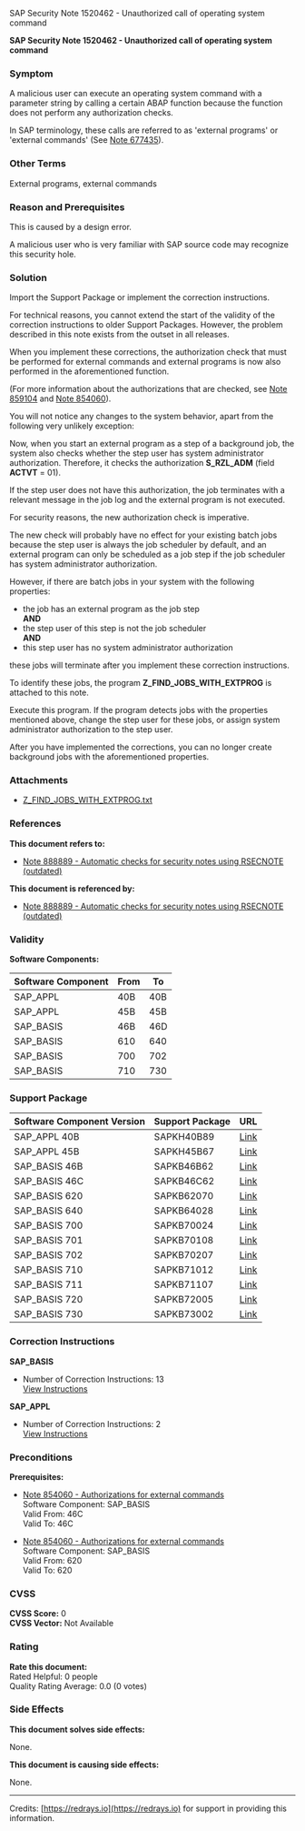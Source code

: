 SAP Security Note 1520462 - Unauthorized call of operating system command

**SAP Security Note 1520462 - Unauthorized call of operating system command**

### Symptom

A malicious user can execute an operating system command with a parameter string by calling a certain ABAP function because the function does not perform any authorization checks.

In SAP terminology, these calls are referred to as 'external programs' or 'external commands' (See [Note 677435](https://me.sap.com/notes/677435)).

### Other Terms

External programs, external commands

### Reason and Prerequisites

This is caused by a design error.

A malicious user who is very familiar with SAP source code may recognize this security hole.

### Solution

Import the Support Package or implement the correction instructions.

For technical reasons, you cannot extend the start of the validity of the correction instructions to older Support Packages. However, the problem described in this note exists from the outset in all releases.

When you implement these corrections, the authorization check that must be performed for external commands and external programs is now also performed in the aforementioned function.

(For more information about the authorizations that are checked, see [Note 859104](https://me.sap.com/notes/859104) and [Note 854060](https://me.sap.com/notes/854060)).

You will not notice any changes to the system behavior, apart from the following very unlikely exception:

Now, when you start an external program as a step of a background job, the system also checks whether the step user has system administrator authorization. Therefore, it checks the authorization **S_RZL_ADM** (field **ACTVT** = 01).

If the step user does not have this authorization, the job terminates with a relevant message in the job log and the external program is not executed.

For security reasons, the new authorization check is imperative.

The new check will probably have no effect for your existing batch jobs because the step user is always the job scheduler by default, and an external program can only be scheduled as a job step if the job scheduler has system administrator authorization.

However, if there are batch jobs in your system with the following properties:

- the job has an external program as the job step  
**AND**  
- the step user of this step is not the job scheduler  
**AND**  
- this step user has no system administrator authorization

these jobs will terminate after you implement these correction instructions.

To identify these jobs, the program **Z_FIND_JOBS_WITH_EXTPROG** is attached to this note.

Execute this program. If the program detects jobs with the properties mentioned above, change the step user for these jobs, or assign system administrator authorization to the step user.

After you have implemented the corrections, you can no longer create background jobs with the aforementioned properties.

### Attachments

- [Z_FIND_JOBS_WITH_EXTPROG.txt](https://userapps.support.sap.com/sap/support/sapnotes/public/services/attachment.htm?iv_key=012003146900000493412010&iv_version=0005&iv_guid=D4FEFE6953E489438293A056C54ABE6B)

### References

**This document refers to:**

- [Note 888889 - Automatic checks for security notes using RSECNOTE (outdated)](https://me.sap.com/notes/888889)

**This document is referenced by:**

- [Note 888889 - Automatic checks for security notes using RSECNOTE (outdated)](https://me.sap.com/notes/888889)

### Validity

**Software Components:**

| Software Component | From | To  |
|--------------------|------|-----|
| SAP_APPL           | 40B  | 40B |
| SAP_APPL           | 45B  | 45B |
| SAP_BASIS          | 46B  | 46D |
| SAP_BASIS          | 610  | 640 |
| SAP_BASIS          | 700  | 702 |
| SAP_BASIS          | 710  | 730 |

### Support Package

| Software Component Version | Support Package | URL |
|----------------------------|-----------------|-----|
| SAP_APPL 40B               | SAPKH40B89      | [Link](https://me.sap.com/supportpackage/SAPKH40B89) |
| SAP_APPL 45B               | SAPKH45B67      | [Link](https://me.sap.com/supportpackage/SAPKH45B67) |
| SAP_BASIS 46B              | SAPKB46B62      | [Link](https://me.sap.com/supportpackage/SAPKB46B62) |
| SAP_BASIS 46C              | SAPKB46C62      | [Link](https://me.sap.com/supportpackage/SAPKB46C62) |
| SAP_BASIS 620              | SAPKB62070      | [Link](https://me.sap.com/supportpackage/SAPKB62070) |
| SAP_BASIS 640              | SAPKB64028      | [Link](https://me.sap.com/supportpackage/SAPKB64028) |
| SAP_BASIS 700              | SAPKB70024      | [Link](https://me.sap.com/supportpackage/SAPKB70024) |
| SAP_BASIS 701              | SAPKB70108      | [Link](https://me.sap.com/supportpackage/SAPKB70108) |
| SAP_BASIS 702              | SAPKB70207      | [Link](https://me.sap.com/supportpackage/SAPKB70207) |
| SAP_BASIS 710              | SAPKB71012      | [Link](https://me.sap.com/supportpackage/SAPKB71012) |
| SAP_BASIS 711              | SAPKB71107      | [Link](https://me.sap.com/supportpackage/SAPKB71107) |
| SAP_BASIS 720              | SAPKB72005      | [Link](https://me.sap.com/supportpackage/SAPKB72005) |
| SAP_BASIS 730              | SAPKB73002      | [Link](https://me.sap.com/supportpackage/SAPKB73002) |

### Correction Instructions

**SAP_BASIS**

- Number of Correction Instructions: 13  
  [View Instructions](https://me.sap.com/corrins/0001520462/41)

**SAP_APPL**

- Number of Correction Instructions: 2  
  [View Instructions](https://me.sap.com/corrins/0001520462/1)

### Preconditions

**Prerequisites:**

- [Note 854060 - Authorizations for external commands](https://me.sap.com/notes/854060)  
  Software Component: SAP_BASIS  
  Valid From: 46C  
  Valid To: 46C  

- [Note 854060 - Authorizations for external commands](https://me.sap.com/notes/854060)  
  Software Component: SAP_BASIS  
  Valid From: 620  
  Valid To: 620  

### CVSS

**CVSS Score:** 0  
**CVSS Vector:** Not Available

### Rating

**Rate this document:**  
Rated Helpful: 0 people  
Quality Rating Average: 0.0 (0 votes)

### Side Effects

**This document solves side effects:**

None.

**This document is causing side effects:**

None.

---

Credits: [https://redrays.io](https://redrays.io) for support in providing this information.